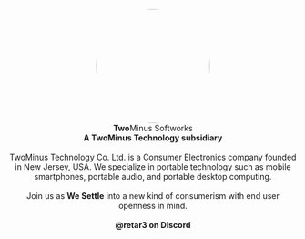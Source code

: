 


<p align="center">
  <a href="url"><img src="https://media.discordapp.net/attachments/1136863584903778326/1150959652692054076/TwoMinus_Logo_interstellar.png" height="auto" width="200" style="border-radius:50%"></a>
  <br><b>Two</b>Minus Softworks<br>
  <b>A TwoMinus Technology subsidiary</b><br><br>
  TwoMinus Technology Co. Ltd. is a Consumer Electronics company founded in New Jersey, USA. We specialize in portable technology such as mobile smartphones, portable audio, and portable desktop computing.
  <br><br>Join us as <b>We Settle</b> into a new kind of consumerism with end user openness in mind.
  <br><br><b>@retar3 on Discord</b><br>
</p>
